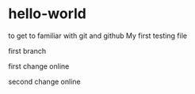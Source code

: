 # hello-world
to get to familiar with git and github
My first testing file


first branch

first change online

second change online
